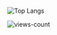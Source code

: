 ![Top Langs](https://github-readme-stats.vercel.app/api/top-langs/?username=Okakajp25&layout=compact)

![views-count](https://komarev.com/ghpvc/?username=Okakajp25&style=for-the-badge)
